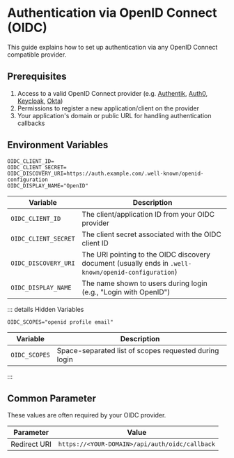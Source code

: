# Authentication via OpenID Connect (OIDC)

This guide explains how to set up authentication via any OpenID Connect compatible provider.

## Prerequisites

1. Access to a valid OpenID Connect provider (e.g. [Authentik](https://goauthentik.io/), [Auth0](https://auth0.com/), [Keycloak](https://www.keycloak.org/), [Okta](https://www.okta.com/))
2. Permissions to register a new application/client on the provider
3. Your application's domain or public URL for handling authentication callbacks

## Environment Variables

```dotenv
OIDC_CLIENT_ID=
OIDC_CLIENT_SECRET=
OIDC_DISCOVERY_URI=https://auth.example.com/.well-known/openid-configuration
OIDC_DISPLAY_NAME="OpenID"
```

| Variable             | Description                                                                                          |
|----------------------|------------------------------------------------------------------------------------------------------|
| `OIDC_CLIENT_ID`     | The client/application ID from your OIDC provider                                                    |
| `OIDC_CLIENT_SECRET` | The client secret associated with the OIDC client ID                                                 |
| `OIDC_DISCOVERY_URI` | The URI pointing to the OIDC discovery document (usually ends in `.well-known/openid-configuration`) |
| `OIDC_DISPLAY_NAME`  | The name shown to users during login (e.g., "Login with OpenID")                                     |

::: details Hidden Variables

```dotenv
OIDC_SCOPES="openid profile email"
```

| Variable                | Description                                           |
|-------------------------|-------------------------------------------------------|
| `OIDC_SCOPES`           | Space-separated list of scopes requested during login |

:::

## Common Parameter

These values are often required by your OIDC provider.

| Parameter    | Value                                          |
|--------------|------------------------------------------------|
| Redirect URI | `https://<YOUR-DOMAIN>/api/auth/oidc/callback` |
